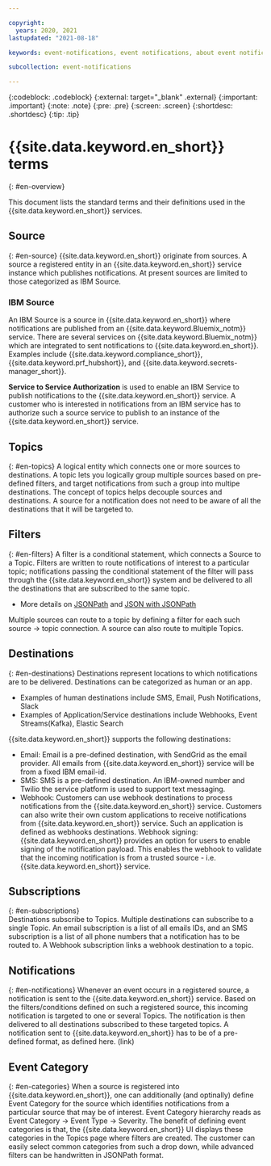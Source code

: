 ```yaml
---

copyright:
  years: 2020, 2021
lastupdated: "2021-08-18"

keywords: event-notifications, event notifications, about event notifications

subcollection: event-notifications

---
```


{:codeblock: .codeblock}
{:external: target="_blank" .external}
{:important: .important}
{:note: .note}
{:pre: .pre}
{:screen: .screen}
{:shortdesc: .shortdesc}
{:tip: .tip}


#  {{site.data.keyword.en_short}} terms
{: #en-overview}

This document lists the standard terms and their definitions used in the  {{site.data.keyword.en_short}}  services.

<!-- ![Overview](images/en-overview.png "Overview diagram"){: caption="Figure 1.{{site.data.keyword.en_short}} overview" caption-side="bottom"} -->

## Source
{: #en-source}
 {{site.data.keyword.en_short}} originate from sources. A source a registered entity in an {{site.data.keyword.en_short}} service instance which publishes notifications. At present sources are limited to those categorized as IBM Source.

### IBM Source
An IBM Source is a source in {{site.data.keyword.en_short}} where notifications are published from an {{site.data.keyword.Bluemix_notm}} service. There are several services on {{site.data.keyword.Bluemix_notm}} which are integrated to sent notifications to {{site.data.keyword.en_short}}. Examples include {{site.data.keyword.compliance_short}}, {{site.data.keyword.prf_hubshort}}, and {{site.data.keyword.secrets-manager_short}}.  

**Service to Service Authorization** is used to enable an IBM Service to publish notifications to the {{site.data.keyword.en_short}} service. A customer who is interested in notifications from an IBM service has to authorize such a source service to publish to an instance of the {{site.data.keyword.en_short}} service.      

## Topics
{: #en-topics}
A logical entity which connects one or more sources to destinations. A topic lets you logically group multiple sources based on pre-defined filters, and target notifications from such a group into multipe destinations.
The concept of topics helps decouple sources and destinations. A source for a notification does not need to be aware of all the destinations that it will be targeted to.

## Filters
{: #en-filters}
A filter is a conditional statement, which connects a Source to a Topic. Filters are written to route notifications of interest to a particular topic; notifications passing the conditional statement of the filter will pass through the {{site.data.keyword.en_short}} system and be delivered to all the destinations that are subscribed to the same topic.

   - More details on [JSONPath](https://jsonpath.com/) and [JSON with JSONPath](https://restfulapi.net/json-jsonpath/)

   Multiple sources can route to a topic by defining a filter for each such source -> topic connection.
   A source can also route to multiple Topics.



## Destinations
{: #en-destinations}
Destinations represent locations to which notifications are to be delivered. Destinations can be categorized as human or an app.
   - Examples of human destinations include SMS, Email, Push Notifications, Slack
   - Examples of Application/Service destinations include Webhooks, Event Streams(Kafka), Elastic Search

{{site.data.keyword.en_short}} supports the following destinations:
   - Email: Email is a pre-defined destination, with SendGrid as the email provider. All emails from {{site.data.keyword.en_short}} service will be from a fixed IBM email-id.
   - SMS: SMS is a pre-defined destination. An IBM-owned number and  Twilio the service platform is used to support text messaging.
   - Webhook: Customers can use webhook destinations to process notifications from the {{site.data.keyword.en_short}} service. Customers can also write their own custom applications to receive  notifications from {{site.data.keyword.en_short}} service. Such an application is defined as webhooks destinations.
   Webhook signing: {{site.data.keyword.en_short}} provides an option for users to enable signing of the notification payload. This enables the webhook to validate that the incoming notification is from a trusted source - i.e. {{site.data.keyword.en_short}} service.

## Subscriptions
{: #en-subscriptions}  
Destinations subscribe to Topics. Multiple destinations can subscribe to a single Topic.
An email subscription is a list of all emails IDs, and an SMS subscription is a list of all phone numbers that a notification has to be routed to. A Webhook subscription links a webhook destination to a topic.


## Notifications
{: #en-notifications}
Whenever an event occurs in a registered source, a notification is sent to the {{site.data.keyword.en_short}} service. Based on the filters/conditions defined on such a registered source, this incoming notification is targeted to one or several Topics. The notification is then delivered to all destinations subscribed to these targeted topics. A notification sent to {{site.data.keyword.en_short}} has to be of a pre-defined format, as defined here. (link)

## Event Category
{: #en-categories}
When a source is registered into {{site.data.keyword.en_short}}, one can additionally (and optinally) define Event Category for the source which identifies notifications from a particular source that may be of interest. Event Category hierarchy reads as Event Category -> Event Type -> Severity.
The benefit of defining event categories is that, the {{site.data.keyword.en_short}} UI displays these categories in the Topics page where filters are created. The customer can easily select common categories from such a drop down, while advanced filters can be handwritten in JSONPath format.
